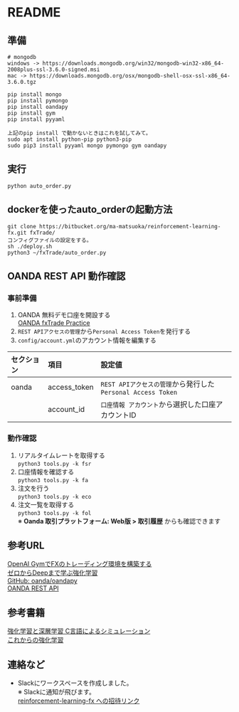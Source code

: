 # README #

## 準備 ##
    # mongodb
    windows -> https://downloads.mongodb.org/win32/mongodb-win32-x86_64-2008plus-ssl-3.6.0-signed.msi
    mac -> https://downloads.mongodb.org/osx/mongodb-shell-osx-ssl-x86_64-3.6.0.tgz

    pip install mongo
    pip install pymongo
    pip install oandapy
    pip install gym
    pip install pyyaml
    
    上記のpip install で動かないときはこれを試してみて。
    sudo apt install python-pip python3-pip
    sudo pip3 install pyyaml mongo pymongo gym oandapy
    

## 実行 ##
    python auto_order.py

## dockerを使ったauto_orderの起動方法 ##
    git clone https://bitbucket.org/ma-matsuoka/reinforcement-learning-fx.git fxTrade/
    コンフィグファイルの設定をする。
    sh ./deploy.sh
    python3 ~/fxTrade/auto_order.py

## OANDA REST API 動作確認 ##

### 事前準備   
  1. OANDA 無料デモ口座を開設する   
     [OANDA fxTrade Practice](https://www.oanda.jp/service/demo.php)   
  1. `REST APIアクセスの管理`から`Personal Access Token`を発行する   
  1. `config/account.yml`のアカウント情報を編集する   

|セクション      |項目                 |設定値                                                   |
|:-------------|:-------------------|:--------------------------------------------------------|
|oanda         |access_token        |`REST APIアクセスの管理`から発行した`Personal Access Token`  |
|              |account_id          |`口座情報 アカウント`から選択した口座アカウントID               |

### 動作確認   
  1. リアルタイムレートを取得する   
     `python3 tools.py -k fsr`   
  1. 口座情報を確認する   
     `python3 tools.py -k fa`   
  1. 注文を行う   
     `python3 tools.py -k eco`   
  1. 注文一覧を取得する   
     `python3 tools.py -k fol`   
     ※ __Oanda 取引プラットフォーム: Web版 > 取引履歴__ からも確認できます   

## 参考URL ##
[OpenAI GymでFXのトレーディング環境を構築する](https://qiita.com/hide-tono/items/bb9691477831e48f0989)  
[ゼロからDeepまで学ぶ強化学習](https://qiita.com/icoxfog417/items/242439ecd1a477ece312)  
[GitHub: oanda/oandapy](https://github.com/oanda/oandapy)   
[OANDA REST API](http://developer.oanda.com/rest-live/introduction/)

## 参考書籍 ##
[強化学習と深層学習 C言語によるシミュレーション](https://goo.gl/BY3MNq)  
[これからの強化学習](https://goo.gl/kjYHf3)  

## 連絡など ##

- Slackにワークスペースを作成しました。   
  ※ Slackに通知が飛びます。   
   [reinforcement-learning-fx への招待リンク](https://join.slack.com/t/reinforcement-fx/shared_invite/enQtMjg4MjE0NDMyNDM4LTQ0MzZkODA2MGM2NjUzMWRlMTNkNTIzMzFiMWQ5OGE3YTQ1YjkzODg5NWMyOTczMTZmNThlZWRkZmUzMmU3NGI)
